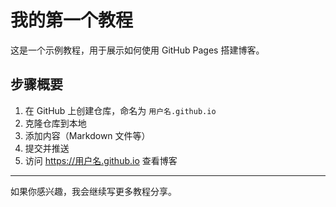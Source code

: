 # 我的第一个教程

这是一个示例教程，用于展示如何使用 GitHub Pages 搭建博客。

## 步骤概要

1. 在 GitHub 上创建仓库，命名为 `用户名.github.io`
2. 克隆仓库到本地
3. 添加内容（Markdown 文件等）
4. 提交并推送
5. 访问 https://用户名.github.io 查看博客

---

如果你感兴趣，我会继续写更多教程分享。